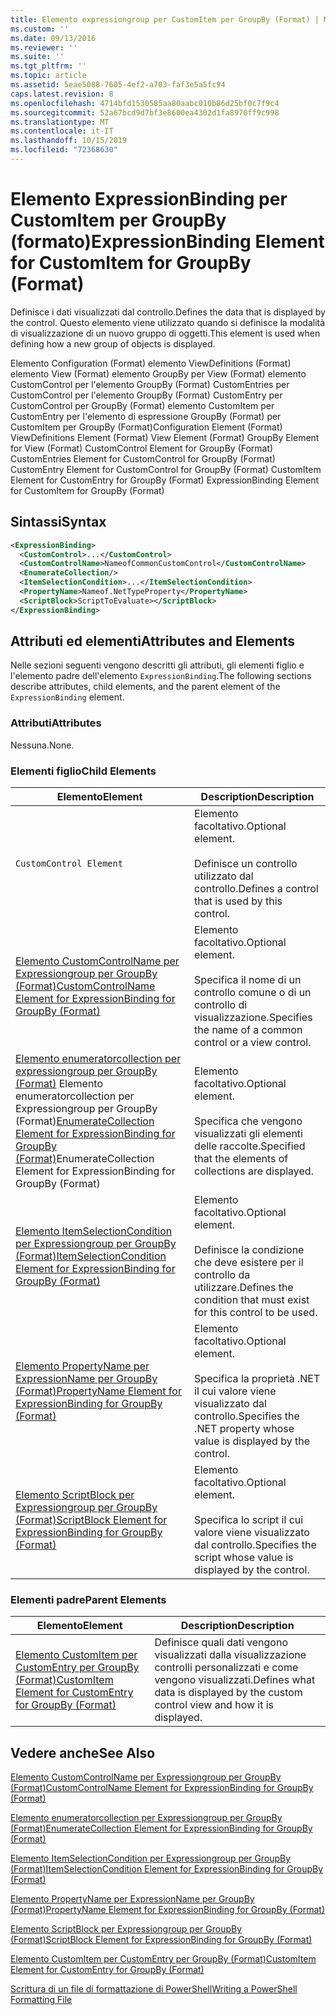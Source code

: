 ```yaml
---
title: Elemento expressiongroup per CustomItem per GroupBy (Format) | Microsoft Docs
ms.custom: ''
ms.date: 09/13/2016
ms.reviewer: ''
ms.suite: ''
ms.tgt_pltfrm: ''
ms.topic: article
ms.assetid: 5eae5088-7605-4ef2-a703-faf3e5a5fc94
caps.latest.revision: 8
ms.openlocfilehash: 4714bfd1530585aa80aabc010b86d25bf0c7f9c4
ms.sourcegitcommit: 52a67bcd9d7bf3e8600ea4302d1fa8970ff9c998
ms.translationtype: MT
ms.contentlocale: it-IT
ms.lasthandoff: 10/15/2019
ms.locfileid: "72368630"
---
```

# <a name="expressionbinding-element-for-customitem-for-groupby-format"></a><span data-ttu-id="b7c23-102">Elemento ExpressionBinding per CustomItem per GroupBy (formato)</span><span class="sxs-lookup"><span data-stu-id="b7c23-102">ExpressionBinding Element for CustomItem for GroupBy (Format)</span></span>

<span data-ttu-id="b7c23-103">Definisce i dati visualizzati dal controllo.</span><span class="sxs-lookup"><span data-stu-id="b7c23-103">Defines the data that is displayed by the control.</span></span> <span data-ttu-id="b7c23-104">Questo elemento viene utilizzato quando si definisce la modalità di visualizzazione di un nuovo gruppo di oggetti.</span><span class="sxs-lookup"><span data-stu-id="b7c23-104">This element is used when defining how a new group of objects is displayed.</span></span>

<span data-ttu-id="b7c23-105">Elemento Configuration (Format) elemento ViewDefinitions (Format) elemento View (Format) elemento GroupBy per View (Format) elemento CustomControl per l'elemento GroupBy (Format) CustomEntries per CustomControl per l'elemento GroupBy (Format) CustomEntry per CustomControl per GroupBy (Format) elemento CustomItem per CustomEntry per l'elemento di espressione GroupBy (Format) per CustomItem per GroupBy (Format)</span><span class="sxs-lookup"><span data-stu-id="b7c23-105">Configuration Element (Format) ViewDefinitions Element (Format) View Element (Format) GroupBy Element for View (Format) CustomControl Element for GroupBy (Format) CustomEntries Element for CustomControl for GroupBy (Format) CustomEntry Element for CustomControl for GroupBy (Format) CustomItem Element for CustomEntry for GroupBy (Format) ExpressionBinding Element for CustomItem for GroupBy (Format)</span></span>

## <a name="syntax"></a><span data-ttu-id="b7c23-106">Sintassi</span><span class="sxs-lookup"><span data-stu-id="b7c23-106">Syntax</span></span>

```xml
<ExpressionBinding>
  <CustomControl>...</CustomControl>
  <CustomControlName>NameofCommonCustomControl</CustomControlName>
  <EnumerateCollection/>
  <ItemSelectionCondition>...</ItemSelectionCondition>
  <PropertyName>Nameof.NetTypeProperty</PropertyName>
  <ScriptBlock>ScriptToEvaluate></ScriptBlock>
</ExpressionBinding>
```

## <a name="attributes-and-elements"></a><span data-ttu-id="b7c23-107">Attributi ed elementi</span><span class="sxs-lookup"><span data-stu-id="b7c23-107">Attributes and Elements</span></span>

<span data-ttu-id="b7c23-108">Nelle sezioni seguenti vengono descritti gli attributi, gli elementi figlio e l'elemento padre dell'elemento `ExpressionBinding`.</span><span class="sxs-lookup"><span data-stu-id="b7c23-108">The following sections describe attributes, child elements, and the parent element of the `ExpressionBinding` element.</span></span>

### <a name="attributes"></a><span data-ttu-id="b7c23-109">Attributi</span><span class="sxs-lookup"><span data-stu-id="b7c23-109">Attributes</span></span>

<span data-ttu-id="b7c23-110">Nessuna.</span><span class="sxs-lookup"><span data-stu-id="b7c23-110">None.</span></span>

### <a name="child-elements"></a><span data-ttu-id="b7c23-111">Elementi figlio</span><span class="sxs-lookup"><span data-stu-id="b7c23-111">Child Elements</span></span>

|<span data-ttu-id="b7c23-112">Elemento</span><span class="sxs-lookup"><span data-stu-id="b7c23-112">Element</span></span>|<span data-ttu-id="b7c23-113">Description</span><span class="sxs-lookup"><span data-stu-id="b7c23-113">Description</span></span>|
|-------------|-----------------|
|`CustomControl Element`|<span data-ttu-id="b7c23-114">Elemento facoltativo.</span><span class="sxs-lookup"><span data-stu-id="b7c23-114">Optional element.</span></span><br /><br /> <span data-ttu-id="b7c23-115">Definisce un controllo utilizzato dal controllo.</span><span class="sxs-lookup"><span data-stu-id="b7c23-115">Defines a control that is used by this control.</span></span>|
|[<span data-ttu-id="b7c23-116">Elemento CustomControlName per Expressiongroup per GroupBy (Format)</span><span class="sxs-lookup"><span data-stu-id="b7c23-116">CustomControlName Element for ExpressionBinding for GroupBy (Format)</span></span>](./customcontrolname-element-for-expressionbinding-for-groupby-format.md)|<span data-ttu-id="b7c23-117">Elemento facoltativo.</span><span class="sxs-lookup"><span data-stu-id="b7c23-117">Optional element.</span></span><br /><br /> <span data-ttu-id="b7c23-118">Specifica il nome di un controllo comune o di un controllo di visualizzazione.</span><span class="sxs-lookup"><span data-stu-id="b7c23-118">Specifies the name of a common control or a view control.</span></span>|
|<span data-ttu-id="b7c23-119">[Elemento enumeratorcollection per expressiongroup per GroupBy (Format)](./enumeratecollection-element-for-expressionbinding-for-groupby-format.md) Elemento enumeratorcollection per Expressiongroup per GroupBy (Format)</span><span class="sxs-lookup"><span data-stu-id="b7c23-119">[EnumerateCollection Element for ExpressionBinding for GroupBy (Format)](./enumeratecollection-element-for-expressionbinding-for-groupby-format.md)EnumerateCollection Element for ExpressionBinding for GroupBy (Format)</span></span>|<span data-ttu-id="b7c23-120">Elemento facoltativo.</span><span class="sxs-lookup"><span data-stu-id="b7c23-120">Optional element.</span></span><br /><br /> <span data-ttu-id="b7c23-121">Specifica che vengono visualizzati gli elementi delle raccolte.</span><span class="sxs-lookup"><span data-stu-id="b7c23-121">Specified that the elements of collections are displayed.</span></span>|
|[<span data-ttu-id="b7c23-122">Elemento ItemSelectionCondition per Expressiongroup per GroupBy (Format)</span><span class="sxs-lookup"><span data-stu-id="b7c23-122">ItemSelectionCondition Element for ExpressionBinding for GroupBy (Format)</span></span>](./itemselectioncondition-element-for-expressionbinding-for-groupby-format.md)|<span data-ttu-id="b7c23-123">Elemento facoltativo.</span><span class="sxs-lookup"><span data-stu-id="b7c23-123">Optional element.</span></span><br /><br /> <span data-ttu-id="b7c23-124">Definisce la condizione che deve esistere per il controllo da utilizzare.</span><span class="sxs-lookup"><span data-stu-id="b7c23-124">Defines the condition that must exist for this control to be used.</span></span>|
|[<span data-ttu-id="b7c23-125">Elemento PropertyName per ExpressionName per GroupBy (Format)</span><span class="sxs-lookup"><span data-stu-id="b7c23-125">PropertyName Element for ExpressionBinding for GroupBy (Format)</span></span>](./propertyname-element-for-expressionbinding-for-groupby-format.md)|<span data-ttu-id="b7c23-126">Elemento facoltativo.</span><span class="sxs-lookup"><span data-stu-id="b7c23-126">Optional element.</span></span><br /><br /> <span data-ttu-id="b7c23-127">Specifica la proprietà .NET il cui valore viene visualizzato dal controllo.</span><span class="sxs-lookup"><span data-stu-id="b7c23-127">Specifies the .NET property whose value is displayed by the control.</span></span>|
|[<span data-ttu-id="b7c23-128">Elemento ScriptBlock per Expressiongroup per GroupBy (Format)</span><span class="sxs-lookup"><span data-stu-id="b7c23-128">ScriptBlock Element for ExpressionBinding for GroupBy (Format)</span></span>](./scriptblock-element-for-expressionbinding-for-groupby-format.md)|<span data-ttu-id="b7c23-129">Elemento facoltativo.</span><span class="sxs-lookup"><span data-stu-id="b7c23-129">Optional element.</span></span><br /><br /> <span data-ttu-id="b7c23-130">Specifica lo script il cui valore viene visualizzato dal controllo.</span><span class="sxs-lookup"><span data-stu-id="b7c23-130">Specifies the script whose value is displayed by the control.</span></span>|

### <a name="parent-elements"></a><span data-ttu-id="b7c23-131">Elementi padre</span><span class="sxs-lookup"><span data-stu-id="b7c23-131">Parent Elements</span></span>

|<span data-ttu-id="b7c23-132">Elemento</span><span class="sxs-lookup"><span data-stu-id="b7c23-132">Element</span></span>|<span data-ttu-id="b7c23-133">Description</span><span class="sxs-lookup"><span data-stu-id="b7c23-133">Description</span></span>|
|-------------|-----------------|
|[<span data-ttu-id="b7c23-134">Elemento CustomItem per CustomEntry per GroupBy (Format)</span><span class="sxs-lookup"><span data-stu-id="b7c23-134">CustomItem Element for CustomEntry for GroupBy (Format)</span></span>](./customitem-element-for-customentry-for-groupby-format.md)|<span data-ttu-id="b7c23-135">Definisce quali dati vengono visualizzati dalla visualizzazione controlli personalizzati e come vengono visualizzati.</span><span class="sxs-lookup"><span data-stu-id="b7c23-135">Defines what data is displayed by the custom control view and how it is displayed.</span></span>|

## <a name="see-also"></a><span data-ttu-id="b7c23-136">Vedere anche</span><span class="sxs-lookup"><span data-stu-id="b7c23-136">See Also</span></span>

[<span data-ttu-id="b7c23-137">Elemento CustomControlName per Expressiongroup per GroupBy (Format)</span><span class="sxs-lookup"><span data-stu-id="b7c23-137">CustomControlName Element for ExpressionBinding for GroupBy (Format)</span></span>](./customcontrolname-element-for-expressionbinding-for-groupby-format.md)

[<span data-ttu-id="b7c23-138">Elemento enumeratorcollection per Expressiongroup per GroupBy (Format)</span><span class="sxs-lookup"><span data-stu-id="b7c23-138">EnumerateCollection Element for ExpressionBinding for GroupBy (Format)</span></span>](./enumeratecollection-element-for-expressionbinding-for-groupby-format.md)

[<span data-ttu-id="b7c23-139">Elemento ItemSelectionCondition per Expressiongroup per GroupBy (Format)</span><span class="sxs-lookup"><span data-stu-id="b7c23-139">ItemSelectionCondition Element for ExpressionBinding for GroupBy (Format)</span></span>](./itemselectioncondition-element-for-expressionbinding-for-groupby-format.md)

[<span data-ttu-id="b7c23-140">Elemento PropertyName per ExpressionName per GroupBy (Format)</span><span class="sxs-lookup"><span data-stu-id="b7c23-140">PropertyName Element for ExpressionBinding for GroupBy (Format)</span></span>](./propertyname-element-for-expressionbinding-for-groupby-format.md)

[<span data-ttu-id="b7c23-141">Elemento ScriptBlock per Expressiongroup per GroupBy (Format)</span><span class="sxs-lookup"><span data-stu-id="b7c23-141">ScriptBlock Element for ExpressionBinding for GroupBy (Format)</span></span>](./scriptblock-element-for-expressionbinding-for-groupby-format.md)

[<span data-ttu-id="b7c23-142">Elemento CustomItem per CustomEntry per GroupBy (Format)</span><span class="sxs-lookup"><span data-stu-id="b7c23-142">CustomItem Element for CustomEntry for GroupBy (Format)</span></span>](./customitem-element-for-customentry-for-groupby-format.md)

[<span data-ttu-id="b7c23-143">Scrittura di un file di formattazione di PowerShell</span><span class="sxs-lookup"><span data-stu-id="b7c23-143">Writing a PowerShell Formatting File</span></span>](./writing-a-powershell-formatting-file.md)
